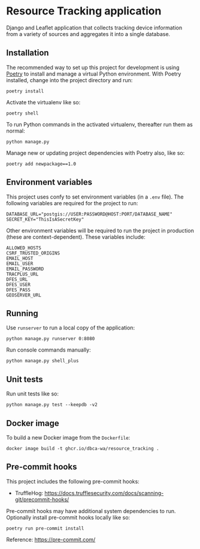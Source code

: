 # Resource Tracking application

Django and Leaflet application that collects tracking device information from a
variety of sources and aggregates it into a single database.

## Installation

The recommended way to set up this project for development is using
[Poetry](https://python-poetry.org/docs/) to install and manage a virtual Python
environment. With Poetry installed, change into the project directory and run:

    poetry install

Activate the virtualenv like so:

    poetry shell

To run Python commands in the activated virtualenv, thereafter run them as normal:

    python manage.py

Manage new or updating project dependencies with Poetry also, like so:

    poetry add newpackage==1.0

## Environment variables

This project uses confy to set environment variables (in a `.env` file).
The following variables are required for the project to run:

    DATABASE_URL="postgis://USER:PASSWORD@HOST:PORT/DATABASE_NAME"
    SECRET_KEY="ThisIsASecretKey"

Other environment variables will be required to run the project in production
(these are context-dependent). These variables include:

    ALLOWED_HOSTS
    CSRF_TRUSTED_ORIGINS
    EMAIL_HOST
    EMAIL_USER
    EMAIL_PASSWORD
    TRACPLUS_URL
    DFES_URL
    DFES_USER
    DFES_PASS
    GEOSERVER_URL

## Running

Use `runserver` to run a local copy of the application:

    python manage.py runserver 0:8080

Run console commands manually:

    python manage.py shell_plus

## Unit tests

Run unit tests like so:

    python manage.py test --keepdb -v2

## Docker image

To build a new Docker image from the `Dockerfile`:

    docker image build -t ghcr.io/dbca-wa/resource_tracking .

## Pre-commit hooks

This project includes the following pre-commit hooks:

- TruffleHog: <https://docs.trufflesecurity.com/docs/scanning-git/precommit-hooks/>

Pre-commit hooks may have additional system dependencies to run. Optionally
install pre-commit hooks locally like so:

    poetry run pre-commit install

Reference: <https://pre-commit.com/>
